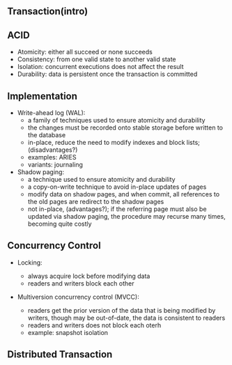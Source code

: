 Transaction(intro)
---

ACID
---
- Atomicity: either all succeed or none succeeds
- Consistency: from one valid state to another valid state
- Isolation: concurrent executions does not affect the result
- Durability: data is persistent once the transaction is committed

Implementation
---
- Write-ahead log (WAL):
    - a family of techniques used to ensure atomicity and durability
    - the changes must be recorded onto stable storage before written to the database
    - in-place, reduce the need to modify indexes and block lists; (disadvantages?)
    - examples: ARIES
    - variants: journaling
- Shadow paging:
    - a technique used to ensure atomicity and durability
    - a copy-on-write technique to avoid in-place updates of pages
    - modify data on shadow pages, and when commit, all references to the old pages are redirect to
      the shadow pages
    - not in-place, (advantages?); if the referring page must also be updated via shadow paging, 
    the procedure may recurse many times, becoming quite costly
    
Concurrency Control
---
- Locking:
    - always acquire lock before modifying data
    - readers and writers block each other
    
- Multiversion concurrency control (MVCC):
    - readers get the prior version of the data that is being modified by writers, though may be
    out-of-date, the data is consistent to readers
    - readers and writers does not block each oterh
    - example: snapshot isolation
    
Distributed Transaction
---

    
    